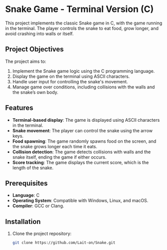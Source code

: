 # Snake Game - Terminal Version (C)

This project implements the classic Snake game in C, with the game running in the terminal. The player controls the snake to eat food, grow longer, and avoid crashing into walls or itself.

## Project Objectives

The project aims to:
1. Implement the Snake game logic using the C programming language.
2. Display the game on the terminal using ASCII characters.
3. Handle user input for controlling the snake's movement.
4. Manage game over conditions, including collisions with the walls and the snake’s own body.

## Features

- **Terminal-based display**: The game is displayed using ASCII characters in the terminal.
- **Snake movement**: The player can control the snake using the arrow keys.
- **Food spawning**: The game randomly spawns food on the screen, and the snake grows longer each time it eats.
- **Collision detection**: The game detects collisions with walls and the snake itself, ending the game if either occurs.
- **Score tracking**: The game displays the current score, which is the length of the snake.

## Prerequisites

- **Language**: C
- **Operating System**: Compatible with Windows, Linux, and macOS.
- **Compiler**: GCC or Clang.

## Installation

1. Clone the project repository:
   ```bash
   git clone https://github.com/Lait-on/Snake.git
